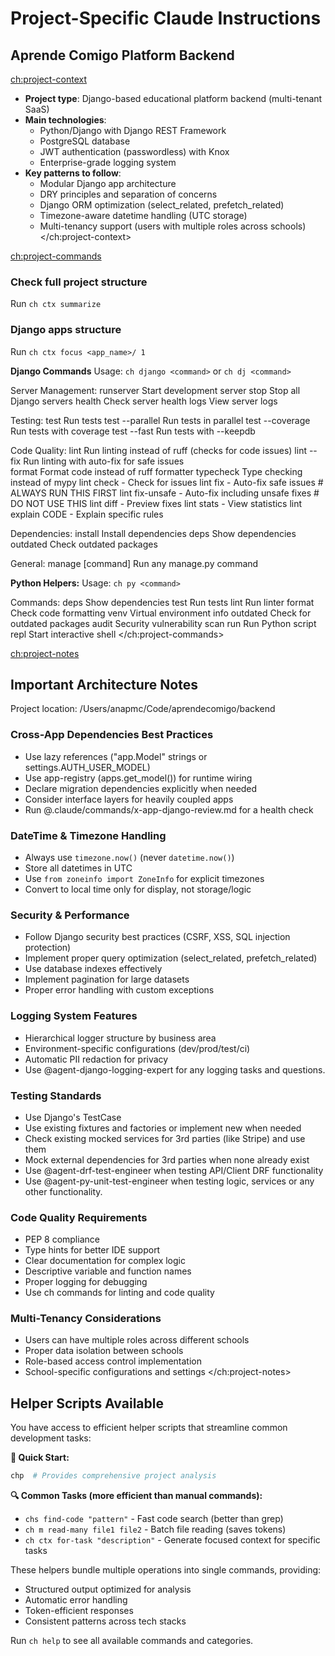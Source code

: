 # Project-Specific Claude Instructions

## Aprende Comigo Platform Backend

<ch:project-context>
- **Project type**: Django-based educational platform backend (multi-tenant SaaS)
- **Main technologies**: 
  - Python/Django with Django REST Framework
  - PostgreSQL database
  - JWT authentication (passwordless) with Knox
  - Enterprise-grade logging system
- **Key patterns to follow**: 
  - Modular Django app architecture
  - DRY principles and separation of concerns
  - Django ORM optimization (select_related, prefetch_related)
  - Timezone-aware datetime handling (UTC storage)
  - Multi-tenancy support (users with multiple roles across schools)
</ch:project-context>

<ch:project-commands>
### Check full project structure
Run `ch ctx summarize`

### Django apps structure
Run `ch ctx focus <app_name>/ 1`

**Django Commands**
Usage: `ch django <command>` or `ch dj <command>`

Server Management:
  runserver      Start development server 
  stop           Stop all Django servers
  health         Check server health 
  logs           View server logs 

Testing:
  test                    Run tests
  test --parallel         Run tests in parallel
  test --coverage         Run tests with coverage 
  test --fast             Run tests with --keepdb

Code Quality:
  lint                    Run linting instead of ruff (checks for code issues)
  lint --fix              Run linting with auto-fix for safe issues  
  format                  Format code instead of ruff formatter
  typecheck               Type checking instead of mypy
  lint check - Check for issues
  lint fix - Auto-fix safe issues  # ALWAYS RUN THIS FIRST
  lint fix-unsafe - Auto-fix including unsafe fixes # DO NOT USE THIS
  lint diff - Preview fixes
  lint stats - View statistics
  lint explain CODE - Explain specific rules

Dependencies:
  install                 Install dependencies
  deps                    Show dependencies
  outdated                Check outdated packages

General:
  manage [command]        Run any manage.py command

**Python Helpers:**
Usage: `ch py <command>`

Commands:
  deps        Show dependencies
  test        Run tests
  lint        Run linter
  format      Check code formatting
  venv        Virtual environment info
  outdated    Check for outdated packages
  audit       Security vulnerability scan
  run         Run Python script
  repl        Start interactive shell
</ch:project-commands>

<ch:project-notes>
## Important Architecture Notes
Project location: /Users/anapmc/Code/aprendecomigo/backend

### Cross-App Dependencies Best Practices
- Use lazy references ("app.Model" strings or settings.AUTH_USER_MODEL)
- Use app-registry (apps.get_model()) for runtime wiring
- Declare migration dependencies explicitly when needed
- Consider interface layers for heavily coupled apps
- Run @.claude/commands/x-app-django-review.md for a health check

### DateTime & Timezone Handling
- Always use `timezone.now()` (never `datetime.now()`)
- Store all datetimes in UTC
- Use `from zoneinfo import ZoneInfo` for explicit timezones
- Convert to local time only for display, not storage/logic

### Security & Performance
- Follow Django security best practices (CSRF, XSS, SQL injection protection)
- Implement proper query optimization (select_related, prefetch_related)
- Use database indexes effectively
- Implement pagination for large datasets
- Proper error handling with custom exceptions

### Logging System Features
- Hierarchical logger structure by business area
- Environment-specific configurations (dev/prod/test/ci)
- Automatic PII redaction for privacy
- Use @agent-django-logging-expert for any logging tasks and questions.

### Testing Standards
- Use Django's TestCase
- Use existing fixtures and factories or implement new when needed
- Check existing mocked services for 3rd parties (like Stripe) and use them
- Mock external dependencies for 3rd parties when none already exist
- Use @agent-drf-test-engineer when testing API/Client DRF functionality
- Use @agent-py-unit-test-engineer when testing logic, services or any other functionality.

### Code Quality Requirements
- PEP 8 compliance
- Type hints for better IDE support
- Clear documentation for complex logic
- Descriptive variable and function names
- Proper logging for debugging
- Use ch commands for linting and code quality

### Multi-Tenancy Considerations
- Users can have multiple roles across different schools
- Proper data isolation between schools
- Role-based access control implementation
- School-specific configurations and settings
</ch:project-notes>

## Helper Scripts Available

You have access to efficient helper scripts that streamline common development tasks:

**🚀 Quick Start:**
```bash
chp  # Provides comprehensive project analysis
```

**🔍 Common Tasks (more efficient than manual commands):**
- `chs find-code "pattern"` - Fast code search (better than grep)
- `ch m read-many file1 file2` - Batch file reading (saves tokens)
- `ch ctx for-task "description"` - Generate focused context for specific tasks

These helpers bundle multiple operations into single commands, providing:
- Structured output optimized for analysis
- Automatic error handling
- Token-efficient responses
- Consistent patterns across tech stacks

Run `ch help` to see all available commands and categories.